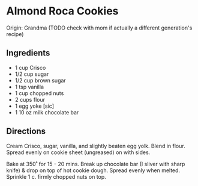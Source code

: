 # Almond Roca Cookies

Origin: Grandma (TODO check with mom if actually a different generation's recipe)

## Ingredients

- 1 cup Crisco
- 1/2 cup sugar
- 1/2 cup brown sugar
- 1 tsp vanilla
- 1 cup chopped nuts
- 2 cups flour
- 1 egg yoke [sic]
- 1 10 oz milk chocolate bar

## Directions

Cream Crisco, sugar, vanilla, and slightly beaten egg yolk. Blend in flour. Spread evenly on cookie sheet (ungreased) on with sides.

Bake at 350˚ for 15 - 20 mins. Break up chocolate bar (I sliver with sharp knife) & drop on top of hot cookie dough. Spread evenly when melted. Sprinkle 1 c. firmly chopped nuts on top.